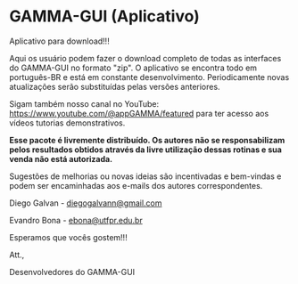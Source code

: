 # GAMMA-GUI (Aplicativo)

Aplicativo para download!!!

Aqui os usuário podem fazer o download completo de todas as interfaces do GAMMA-GUI no formato "zip". O aplicativo se encontra todo em português-BR e está em constante desenvolvimento. Periodicamente novas atualizações serão substituídas pelas versões anteriores.


Sigam também nosso canal no YouTube: https://www.youtube.com/@appGAMMA/featured para ter acesso aos vídeos tutorias demonstrativos.


**Esse pacote é livremente distribuído. Os autores não se responsabilizam pelos resultados obtidos através da livre utilização dessas rotinas e sua venda não está autorizada.**


Sugestões de melhorias ou novas ideias são incentivadas e bem-vindas e podem ser encaminhadas aos e-mails dos autores correspondentes.




Diego Galvan - diegogalvann@gmail.com

Evandro Bona - ebona@utfpr.edu.br



Esperamos que vocês gostem!!!


Att.,

Desenvolvedores do GAMMA-GUI
